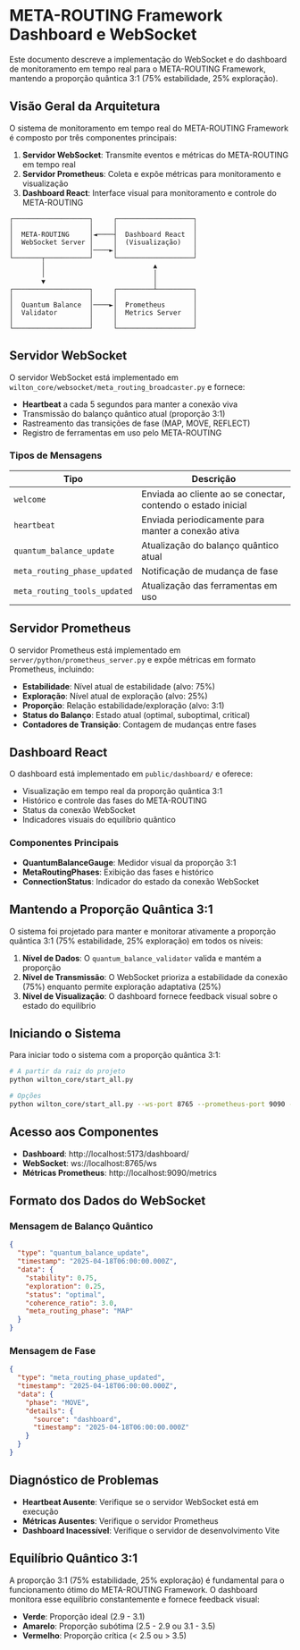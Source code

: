 # META-ROUTING Framework Dashboard e WebSocket

Este documento descreve a implementação do WebSocket e do dashboard de monitoramento em tempo real para o META-ROUTING Framework, mantendo a proporção quântica 3:1 (75% estabilidade, 25% exploração).

## Visão Geral da Arquitetura

O sistema de monitoramento em tempo real do META-ROUTING Framework é composto por três componentes principais:

1. **Servidor WebSocket**: Transmite eventos e métricas do META-ROUTING em tempo real
2. **Servidor Prometheus**: Coleta e expõe métricas para monitoramento e visualização
3. **Dashboard React**: Interface visual para monitoramento e controle do META-ROUTING

```
┌───────────────────┐     ┌───────────────────┐
│                   │     │                   │
│  META-ROUTING     │◄────┤  Dashboard React  │
│  WebSocket Server │     │  (Visualização)   │
│                   │────►│                   │
└───────┬───────────┘     └───────────────────┘
        │                           ▲
        │                           │
        ▼                           │
┌───────────────────┐     ┌─────────┴─────────┐
│                   │     │                   │
│  Quantum Balance  │────►│  Prometheus       │
│  Validator        │     │  Metrics Server   │
│                   │     │                   │
└───────────────────┘     └───────────────────┘
```

## Servidor WebSocket

O servidor WebSocket está implementado em `wilton_core/websocket/meta_routing_broadcaster.py` e fornece:

- **Heartbeat** a cada 5 segundos para manter a conexão viva
- Transmissão do balanço quântico atual (proporção 3:1)
- Rastreamento das transições de fase (MAP, MOVE, REFLECT)
- Registro de ferramentas em uso pelo META-ROUTING

### Tipos de Mensagens

| Tipo | Descrição |
|------|-----------|
| `welcome` | Enviada ao cliente ao se conectar, contendo o estado inicial |
| `heartbeat` | Enviada periodicamente para manter a conexão ativa |
| `quantum_balance_update` | Atualização do balanço quântico atual |
| `meta_routing_phase_updated` | Notificação de mudança de fase |
| `meta_routing_tools_updated` | Atualização das ferramentas em uso |

## Servidor Prometheus

O servidor Prometheus está implementado em `server/python/prometheus_server.py` e expõe métricas em formato Prometheus, incluindo:

- **Estabilidade**: Nível atual de estabilidade (alvo: 75%)
- **Exploração**: Nível atual de exploração (alvo: 25%)
- **Proporção**: Relação estabilidade/exploração (alvo: 3:1)
- **Status do Balanço**: Estado atual (optimal, suboptimal, critical)
- **Contadores de Transição**: Contagem de mudanças entre fases

## Dashboard React

O dashboard está implementado em `public/dashboard/` e oferece:

- Visualização em tempo real da proporção quântica 3:1
- Histórico e controle das fases do META-ROUTING
- Status da conexão WebSocket
- Indicadores visuais do equilíbrio quântico

### Componentes Principais

- **QuantumBalanceGauge**: Medidor visual da proporção 3:1
- **MetaRoutingPhases**: Exibição das fases e histórico
- **ConnectionStatus**: Indicador do estado da conexão WebSocket

## Mantendo a Proporção Quântica 3:1

O sistema foi projetado para manter e monitorar ativamente a proporção quântica 3:1 (75% estabilidade, 25% exploração) em todos os níveis:

1. **Nível de Dados**: O `quantum_balance_validator` valida e mantém a proporção
2. **Nível de Transmissão**: O WebSocket prioriza a estabilidade da conexão (75%) enquanto permite exploração adaptativa (25%)
3. **Nível de Visualização**: O dashboard fornece feedback visual sobre o estado do equilíbrio

## Iniciando o Sistema

Para iniciar todo o sistema com a proporção quântica 3:1:

```bash
# A partir da raiz do projeto
python wilton_core/start_all.py

# Opções
python wilton_core/start_all.py --ws-port 8765 --prometheus-port 9090 --dashboard-port 5173
```

## Acesso aos Componentes

- **Dashboard**: http://localhost:5173/dashboard/
- **WebSocket**: ws://localhost:8765/ws
- **Métricas Prometheus**: http://localhost:9090/metrics

## Formato dos Dados do WebSocket

### Mensagem de Balanço Quântico
```json
{
  "type": "quantum_balance_update",
  "timestamp": "2025-04-18T06:00:00.000Z",
  "data": {
    "stability": 0.75,
    "exploration": 0.25,
    "status": "optimal",
    "coherence_ratio": 3.0,
    "meta_routing_phase": "MAP"
  }
}
```

### Mensagem de Fase
```json
{
  "type": "meta_routing_phase_updated",
  "timestamp": "2025-04-18T06:00:00.000Z",
  "data": {
    "phase": "MOVE",
    "details": {
      "source": "dashboard",
      "timestamp": "2025-04-18T06:00:00.000Z"
    }
  }
}
```

## Diagnóstico de Problemas

- **Heartbeat Ausente**: Verifique se o servidor WebSocket está em execução
- **Métricas Ausentes**: Verifique o servidor Prometheus
- **Dashboard Inacessível**: Verifique o servidor de desenvolvimento Vite

## Equilíbrio Quântico 3:1

A proporção 3:1 (75% estabilidade, 25% exploração) é fundamental para o funcionamento ótimo do META-ROUTING Framework. O dashboard monitora esse equilíbrio constantemente e fornece feedback visual:

- **Verde**: Proporção ideal (2.9 - 3.1)
- **Amarelo**: Proporção subótima (2.5 - 2.9 ou 3.1 - 3.5)
- **Vermelho**: Proporção crítica (< 2.5 ou > 3.5)
